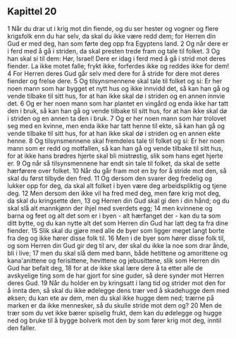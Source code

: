 ## Kapittel 20

1 Når du drar ut i krig mot din fiende, og du ser hester og vogner og flere krigsfolk enn du har selv, da skal du ikke være redd dem; for Herren din Gud er med deg, han som førte deg opp fra Egyptens land.
2 Og når dere er i ferd med å gå i striden, da skal presten trede fram og tale til folket.
3 Og han skal si til dem: Hør, Israel! Dere er idag i ferd med å gå i strid mot deres fiender. La ikke motet falle; frykt ikke, forferdes ikke og reddes ikke for dem!
4 For Herren deres Gud går selv med dere for å stride for dere mot deres fiender og frelse dere.
5 Og tilsynsmennene skal tale til folket og si: Er her noen mann som har bygget et nytt hus og ikke innvidd det, så kan han gå og vende tilbake til sitt hus, for at han ikke skal dø i striden og en annen innvie det.
6 Og er her noen mann som har plantet en vingård og enda ikke har tatt den i bruk, så kan han gå og vende tilbake til sitt hus, for at han ikke skal dø i striden og en annen ta den i bruk.
7 Og er her noen mann som har trolovet seg med en kvinne, men enda ikke har tatt henne til ekte, så kan han gå og vende tilbake til sitt hus, for at han ikke skal dø i striden og en annen ekte henne.
8 Og tilsynsmennene skal fremdeles tale til folket og si: Er her noen mann som er redd og motfallen, så kan han gå og vende tilbake til sitt hus, for at ikke hans brødres hjerte skal bli mistrøstig, slik som hans eget hjerte er.
9 Og når så tilsynsmennene har endt sin tale til folket, da skal de sette hærførere over folket.
10 Når du går fram mot en by for å stride mot den, så skal du først tilbyde den fred.
11 Og dersom den svarer deg fredelig og lukker opp for deg, da skal alt folket i byen være deg arbeidspliktig og tjene deg.
12 Men dersom den ikke vil ha fred med deg, men føre krig mot deg, da skal du kringsette den,
13 og Herren din Gud skal gi den i din hånd; og du skal slå alt mannkjønn der ihjel med sverdets egg;
14 men kvinnene og barna og feet og alt det som er i byen - alt hærfanget der - kan du ta som ditt bytte, og du kan nytte alt det som Herren din Gud har latt deg ta fra dine fiender.
15 Slik skal du gjøre med alle de byer som ligger meget langt borte fra deg og ikke hører disse folk til.
16 Men i de byer som hører disse folk til, og som Herren din Gud gir deg til arv, der skal du ikke la noe som drar ånde, bli i live;
17 men du skal slå dem med bann, både hetittene og amorittene og kana'anittene og ferisittene, hevittene og jebusittene, slik som Herren din Gud har befalt deg,
18 for at de ikke skal lære dere å ta etter alle de avskyelige ting som de har gjort for sine guder, så dere synder mot Herren deres Gud.
19 Når du holder en by kringsatt i lang tid og strider mot den for å innta den, så skal du ikke ødelegge dens trær ved å skadehugge dem med øksen; du kan ete av dem, men du skal ikke hugge dem ned; trærne på marken er da ikke mennesker, så du skulle stride mot dem og?
20 Men de trær som du vet ikke bærer spiselig frukt, dem kan du ødelegge og hugge ned og bruke til å bygge bolverk mot den by som fører krig mot deg, inntil den faller.
